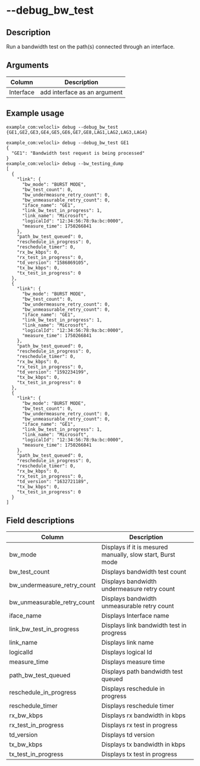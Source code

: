 #	--debug_bw_test

##	Description
Run a bandwidth test on the path(s) connected through an interface.

##  Arguments
| Column | Description |
|---|---|
| Interface| add interface as an argument | 

##  Example usage
```
example_com:velocli> debug --debug_bw_test {GE1,GE2,GE3,GE4,GE5,GE6,GE7,GE8,LAG1,LAG2,LAG3,LAG4}

```
```
example_com:velocli> debug --debug_bw_test GE1
{
  "GE1": "Bandwidth test request is being processed"
}
example_com:velocli> debug --bw_testing_dump
[
  {
    "link": {
      "bw_mode": "BURST MODE",
      "bw_test_count": 0,
      "bw_undermeasure_retry_count": 0,
      "bw_unmeasurable_retry_count": 0,
      "iface_name": "GE1",
      "link_bw_test_in_progress": 1,
      "link_name": "Microsoft",
      "logicalId": "12:34:56:78:9a:bc:0000",
      "measure_time": 1750266841
    },
    "path_bw_test_queued": 0,
    "reschedule_in_progress": 0,
    "reschedule_timer": 0,
    "rx_bw_kbps": 0,
    "rx_test_in_progress": 0,
    "td_version": "1586869105",
    "tx_bw_kbps": 0,
    "tx_test_in_progress": 0
  },
  {
    "link": {
      "bw_mode": "BURST MODE",
      "bw_test_count": 0,
      "bw_undermeasure_retry_count": 0,
      "bw_unmeasurable_retry_count": 0,
      "iface_name": "GE1",
      "link_bw_test_in_progress": 1,
      "link_name": "Microsoft",
      "logicalId": "12:34:56:78:9a:bc:0000",
      "measure_time": 1750266841
    },
    "path_bw_test_queued": 0,
    "reschedule_in_progress": 0,
    "reschedule_timer": 0,
    "rx_bw_kbps": 0,
    "rx_test_in_progress": 0,
    "td_version": "1592234199",
    "tx_bw_kbps": 0,
    "tx_test_in_progress": 0
  },
  {
    "link": {
      "bw_mode": "BURST MODE",
      "bw_test_count": 0,
      "bw_undermeasure_retry_count": 0,
      "bw_unmeasurable_retry_count": 0,
      "iface_name": "GE1",
      "link_bw_test_in_progress": 1,
      "link_name": "Microsoft",
      "logicalId": "12:34:56:78:9a:bc:0000",
      "measure_time": 1750266841
    },
    "path_bw_test_queued": 0,
    "reschedule_in_progress": 0,
    "reschedule_timer": 0,
    "rx_bw_kbps": 0,
    "rx_test_in_progress": 0,
    "td_version": "1632721189",
    "tx_bw_kbps": 0,
    "tx_test_in_progress": 0
  }
]

```
##  Field descriptions
| Column | Description |
|---|---|
| bw_mode | Displays if it is mesured manually, slow start, Burst mode |
| bw_test_count| Displays bandwidth test count |
| bw_undermeasure_retry_count | Displays bandwidth undermeasure retry count |
| bw_unmeasurable_retry_count | Displays bandwidth unmeasurable retry count |
| iface_name | Displays Interface name |
| link_bw_test_in_progress | Displays link bandwidth test in progress  |
| link_name | Displays link name |
| logicalId | Displays logical Id |
| measure_time | Displays measure time |  
| path_bw_test_queued | Displays path bandwidth test queued  |
| reschedule_in_progress | Displays reschedule in progress |
| reschedule_timer | Displays reschedule timer |
| rx_bw_kbps | Displays rx bandwidth in kbps |
| rx_test_in_progress |  Displays rx test in progress |
| td_version |  Displays td version |
| tx_bw_kbps |  Displays tx bandwidth in kbps |
| tx_test_in_progress | Displays tx test in progress |
